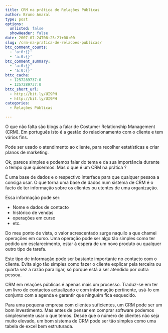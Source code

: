 ```yaml
---
title: CRM na prática de Relações Públicas
author: Bruno Amaral
type: post
options:
  unlisted: false
  showHeader: false
date: 2007-07-24T08:25:21+00:00
slug: /crm-na-pratica-de-relacoes-publicas/
btc_comment_counts:
  - 'a:0:{}'
  - 'a:0:{}'
btc_comment_summary:
  - 'a:0:{}'
  - 'a:0:{}'
bttc_cache:
  - 1257289737:0
  - 1257289737:0
bttc_short_url:
  - http://bit.ly/UI9PH
  - http://bit.ly/UI9PH
categories:
  - Relações Públicas

---
```

O que não falta são blogs a falar de Costumer Relationship Management (CRM). Em português isto é a gestão do relacionamento com o cliente e tem vários fins.

Pode ser usado o atendimento ao cliente, para recolher estatísticas e criar planos de marketing.

Ok, parece simples e podemos falar do tema e da sua importância durante o tempo que quisermos. Mas o que é um CRM na prática ?

É uma base de dados e o respectivo interface para que qualquer pessoa a consiga usar. O que torna uma base de dados num sistema de CRM é o facto de ter informação sobre os clientes ou utentes de uma organização.

Essa informação pode ser:

  * Nome e dados de contacto
  * histórico de vendas
  * operações em curso
  * etc.

Do meu ponto de vista, o valor acrescentado surge naquilo a que chamei operações em curso. Uma operação pode ser algo tão simples como ter pedido um esclarecimento, estar à espera de um novo produto ou qualquer outro tipo de tarefa.

Este tipo de informação pode ser bastante importante no contacto com o cliente. Evita algo tão simples como fazer o cliente explicar pela terceira ou quarta vez a razão para ligar, só porque está a ser atendido por outra pessoa.

CRM em relações públicas é apenas mais um processo. Traduz-se em ter um livro de contactos actualizado e com informação pertinente, usá-lo em conjunto com a agenda e garantir que ninguém fica esquecido.

Para uma pequena empresa com clientes suficientes, um CRM pode ser um bom investimento. Mas antes de pensar em comprar software podemos simplesmente usar o que temos. Desde que o número de clientes não seja muito elevado, um bom sistema de CRM pode ser tão simples como uma tabela de excel bem estruturada.